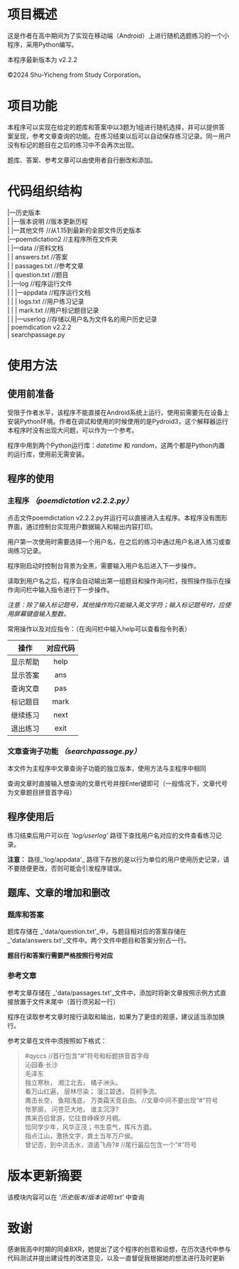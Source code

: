 # 项目概述
这是作者在高中期间为了实现在移动端（Android）上进行随机选题练习的一个小程序，采用Python编写。

本程序最新版本为 v2.2.2

©2024 Shu-Yicheng from Study Corporation。

# 项目功能
本程序可以实现在给定的题库和答案中以3题为1组进行随机选择，并可以提供答案呈现，参考文章查询的功能。在练习结束以后可以自动保存练习记录。同一用户没有标记的题目在之后的练习中不会再次出现。

题库、答案、参考文章可以由使用者自行删改和添加。

# 代码组织结构
|—历史版本\
|   |—版本说明 //版本更新历程\
|   |—其他文件 //从1.15到最新的全部文件历史版本\
|—poemdictation2 //主程序所在文件夹\
|   |—data //资料文档\
|   |   answers.txt //答案\
|   |   passages.txt //参考文章\
|   |   question.txt //题目\
|   |—log //程序运行文件\
|   |   |—appdata //程序运行文档\
|   |   |   logs.txt //用户练习记录\
|   |   |   mark.txt //用户标记题目记录\
|   |   |—userlog //存储以用户名为文件名的用户历史记录\
|   poemdication v2.2.2\
|   searchpassage.py

# 使用方法
## 使用前准备
受限于作者水平，该程序不能直接在Android系统上运行。使用前需要先在设备上安装Python环境。作者在调试和使用的时候使用的是Pydroid3，这个解释器运行本程序时没有出现大问题，可以作为一个参考。

程序中用到两个Python运行库：_datetime_ 和 _random_，这两个都是Python内置的运行库，使用前无需安装。

## 程序的使用
### 主程序 _（poemdictation v2.2.2.py）_
点击文件poemdictation v2.2.2.py并运行可以直接进入主程序。本程序没有图形界面，通过控制台实现用户数据输入和输出内容打印。

用户第一次使用时需要选择一个用户名，在之后的练习中通过用户名进入练习或查询练习记录。

程序刚启动时控制台背景为全黑，需要输入用户名后进入下一步操作。

读取到用户名之后，程序会自动输出第一组题目和操作询问栏，按照操作指示在操作询问栏中输入指令进行下一步操作。

_注意：除了输入标记题号，其他操作均只能输入英文字符；输入标记题号时，应使用屏幕键盘输入整数。_

常用操作以及对应指令：（在询问栏中输入help可以查看指令列表）

| **操作**|**对应代码**|
|:---:|:---:|
|显示帮助|help|
|显示答案|ans|
|查询文章|pas|
|标记题目|mark|
|继续练习|next|
|退出练习|exit|

### 文章查询子功能 _（searchpassage.py）_
本文件为主程序中文章查询子功能的独立版本，使用方法与主程序中相同

查询文章时直接输入想查询的文章代号并按Enter键即可（一般情况下，文章代号为文章题目拼音首字母）

## 程序使用后
练习结束后用户可以在 _'log/userlog'_ 路径下查找用户名对应的文件查看练习记录。

**注意：** 路径_'log/appdata'_ 路径下存放的是以行为单位的用户使用历史记录，请不要随便更改，否则可能会引发程序错误。

## 题库、文章的增加和删改
### 题库和答案
题库存储在 _'data/question.txt'_中，与题目相对应的答案存储在 _'data/answers.txt'_文件中。两个文件中题目和答案分别占一行。

**题目行和答案行需要严格按照行号对应**
### 参考文章
参考文章存储在 _'data/passages.txt'_文件中，添加时将新文章按照示例方式直接放置于文件末尾中（首行须另起一行）

程序在读取参考文章时按行读取和输出，如果为了更佳的观感，建议适当添加换行。

参考文章在文件中须按照如下格式：

>#qyccs  //首行包含“#”符号和标题拼音首字母\
沁园春·长沙\
毛泽东\
独立寒秋， 湘江北去， 橘子洲头。 \
看万山红遍， 层林尽染； 漫江碧透， 百舸争流。 \
鹰击长空， 鱼翔浅底， 万类霜天竞自由。  //文章中间不要出现“#”符号\
怅寥廓， 问苍茫大地， 谁主沉浮?\
携来百侣曾游，忆往昔峥嵘岁月稠。\
恰同学少年，风华正茂；书生意气，挥斥方遒。\
指点江山，激扬文字，粪土当年万户侯。\
曾记否，到中流击水，浪遏飞舟?#  //尾行最后包含一个“#”符号

# 版本更新摘要
该模块内容可以在 _'历史版本/版本说明.txt'_ 中查询

# 致谢
感谢我高中时期的同桌BXR，她提出了这个程序的创意和设想，在历次迭代中参与代码测试并提出建设性的改进意见，以及一直督促我根据她的想法进行及时更新


